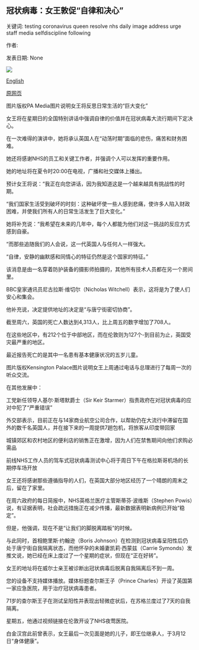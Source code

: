 ## 冠状病毒：女王敦促“自律和决心”

关键词: testing coronavirus queen resolve nhs daily image address urge staff media selfdiscipline following

作者: 

发表日期: None

![](https://ichef.bbci.co.uk/news/1024/branded_news/D3BA/production/_111620245_hi060917496.jpg)

[English](Coronavirus%3A%20Queen%20to%20urge%20%27self-discipline%20and%20resolve%27.md)

[原网页](https://www.bbc.com/news/uk-52169484)

图片版权PA Media图片说明女王将反思日常生活的“巨大变化”

女王将在星期日的全国特别讲话中强调自律的价值并在冠状病毒大流行期间下定决心。

在一次难得的演讲中，她将承认英国人在“动荡时期”面临的悲伤，痛苦和财务困难。

她还将感谢NHS的员工和关键工作者，并强调个人可以发挥的重要作用。

她的地址将在夏令时20:00在电视，广播和社交媒体上播出。

预计女王将说：“我正在向您讲话，因为我知道这是一个越来越具有挑战性的时期。

“我们国家生活受到破坏的时刻：这种破坏使一些人感到悲痛，使许多人陷入财政困难，并使我们所有人的日常生活发生了巨大变化。”

她将补充说：“我希望在未来的几年中，每个人都能为他们对这一挑战的反应方式感到自豪。

“而那些追随我们的人会说，这一代英国人与任何人一样强大。

“自律，安静的幽默感和同情心的特征仍然是这个国家的特征。”

该消息是由一名穿着防护装备的摄影师拍摄的，其他所有技术人员都在另一个房间里。

BBC皇家通讯员尼古拉斯·维切尔（Nicholas Witchell）表示，这将是为了使人们安心和集会。

他补充说，决定提供地址的决定是“与唐宁街密切协商”。

截至周六，英国的死亡人数达到4,313人，比上周五的数字增加了708人。

在这些地区中，有212个位于中部地区，而在伦敦则为127个-到目前为止，英国受灾最严重的地区。

最近报告死亡的是其中一名患有基本健康状况的五岁儿童。

图片版权Kensington Palace图片说明女王上周通过电话与总理进行了每周一次的听众交流。

在其他发展中：

工党新任领导人基尔·斯塔默爵士（Sir Keir Starmer）指责政府在对冠状病毒的应对中犯了“严重错误”

外交部表示，目前正在与14家商业航空公司合作，以帮助仍在大流行中滞留在国外的数千名英国人，并在接下来的一周提供7趟包机，将旅客从印度带回家

城镇郊区和农村地区的便利店的销售正在激增，因为人们在禁售期间向他们求购必需品

前线NHS工作人员的驾车式冠状病毒测试中心将于周日下午在格拉斯哥机场的长期停车场开放

女王还将感谢那些遵循指导的人们，在英国大部分地区经历了一个晴朗的周末之后，留在了家里。

在周六政府的每日简报中，NHS英格兰医疗主管斯蒂芬·波维斯（Stephen Powis）说，有证据表明，社会疏远措施正在减少传播，最新数据表明新病例已开始“稳定”。

但是，他强调，现在不是“让我们的脚脱离踏板”的时候。

与此同时，首相鲍里斯·约翰逊（Boris Johnson）在检测到冠状病毒呈阳性后仍处于唐宁街自我隔离状态，而他怀孕的未婚妻凯莉·西蒙兹（Carrie Symonds）发推文说，她已经在床上度过了一个星期的症状，但现在“正在好转”。

女王的地址将在威尔士亲王被诊断出冠状病毒后脱离自我隔离后不到一周。

您的设备不支持媒体播放。媒体标题查尔斯王子（Prince Charles）开设了英国第一家应急医院，用于治疗冠状病毒患者。

71岁的查尔斯王子在测试呈阳性并表现出轻微症状后，在苏格兰度过了7天的自我隔离。

星期五，他通过视频链接在伦敦开设了NHS夜莺医院。

白金汉宫此前曾表示，女王最后一次见面是她的儿子，即王位继承人，于3月12日“身体健康”。